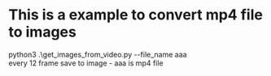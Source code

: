 <h1>This is a example to convert mp4 file to images</h1>
python3 .\get_images_from_video.py --file_name aaa<br>
every 12 frame save to image
- aaa is mp4 file
